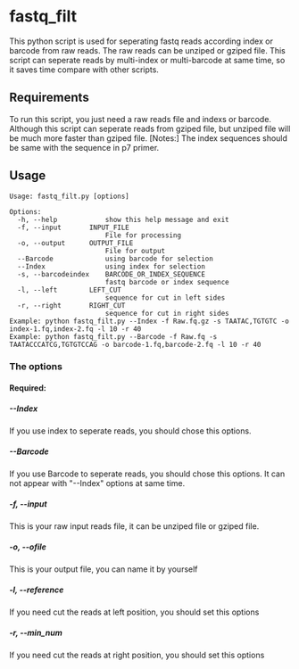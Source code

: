 # fastq_filt
This python script is used for seperating fastq reads according index or barcode from raw reads. The raw reads can be unziped or gziped file.
This script can seperate reads by multi-index or multi-barcode at same time, so it saves time compare with other scripts.

## Requirements
To run this script, you just need a raw reads file and indexs or barcode. Although this script can seperate reads from gziped file, but unziped file will be much more faster than gziped file.
[Notes:] The index sequences should be same with the sequence in p7 primer.

## Usage

```
Usage: fastq_filt.py [options]

Options:
  -h, --help            show this help message and exit
  -f, --input		INPUT_FILE
                        File for processing
  -o, --output		OUTPUT_FILE
                        File for output
  --Barcode             using barcode for selection
  --Index               using index for selection
  -s, --barcodeindex	BARCODE_OR_INDEX_SEQUENCE
                        fastq barcode or index sequence
  -l, --left		LEFT_CUT
                        sequence for cut in left sides
  -r, --right		RIGHT_CUT
                        sequence for cut in right sides
Example: python fastq_filt.py --Index -f Raw.fq.gz -s TAATAC,TGTGTC -o index-1.fq,index-2.fq -l 10 -r 40
Example: python fastq_filt.py --Barcode -f Raw.fq -s TAATACCCATCG,TGTGTCCAG -o barcode-1.fq,barcode-2.fq -l 10 -r 40
```
### The options
#### Required:
##### --Index
If you use index to seperate reads, you should chose this options.
##### --Barcode
If you use Barcode to seperate reads, you should chose this options. It can not appear with "--Index" options at same time.
##### -f, --input
This is your raw input reads file, it can be unziped file or gziped file.
##### -o, --ofile
This is your output file, you can name it by yourself
##### -l, --reference
If you need cut the reads at left position, you should set this options 
##### -r, --min_num
If you need cut the reads at right position, you should set this options 


